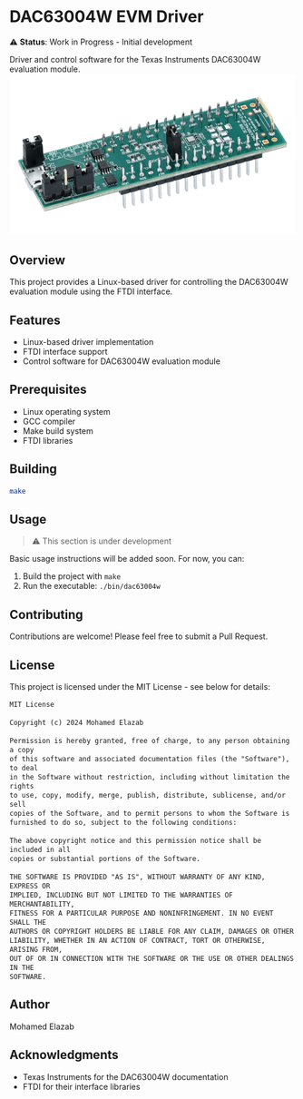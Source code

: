 # DAC63004W EVM Driver

⚠️ **Status**: Work in Progress - Initial development

Driver and control software for the Texas Instruments DAC63004W evaluation module.
![Description](docs/images/dac63004wcsp-evm-angled.png_large)

## Overview

This project provides a Linux-based driver for controlling the DAC63004W evaluation module using the FTDI interface.

## Features

- Linux-based driver implementation
- FTDI interface support
- Control software for DAC63004W evaluation module

## Prerequisites

- Linux operating system
- GCC compiler
- Make build system
- FTDI libraries

## Building

```bash
make
```

## Usage

> ⚠️ This section is under development

Basic usage instructions will be added soon. For now, you can:

1. Build the project with `make`
2. Run the executable: `./bin/dac63004w`

## Contributing

Contributions are welcome! Please feel free to submit a Pull Request.

## License

This project is licensed under the MIT License - see below for details:

```
MIT License

Copyright (c) 2024 Mohamed Elazab

Permission is hereby granted, free of charge, to any person obtaining a copy
of this software and associated documentation files (the "Software"), to deal
in the Software without restriction, including without limitation the rights
to use, copy, modify, merge, publish, distribute, sublicense, and/or sell
copies of the Software, and to permit persons to whom the Software is
furnished to do so, subject to the following conditions:

The above copyright notice and this permission notice shall be included in all
copies or substantial portions of the Software.

THE SOFTWARE IS PROVIDED "AS IS", WITHOUT WARRANTY OF ANY KIND, EXPRESS OR
IMPLIED, INCLUDING BUT NOT LIMITED TO THE WARRANTIES OF MERCHANTABILITY,
FITNESS FOR A PARTICULAR PURPOSE AND NONINFRINGEMENT. IN NO EVENT SHALL THE
AUTHORS OR COPYRIGHT HOLDERS BE LIABLE FOR ANY CLAIM, DAMAGES OR OTHER
LIABILITY, WHETHER IN AN ACTION OF CONTRACT, TORT OR OTHERWISE, ARISING FROM,
OUT OF OR IN CONNECTION WITH THE SOFTWARE OR THE USE OR OTHER DEALINGS IN THE
SOFTWARE.
```

## Author

Mohamed Elazab

## Acknowledgments

- Texas Instruments for the DAC63004W documentation
- FTDI for their interface libraries
